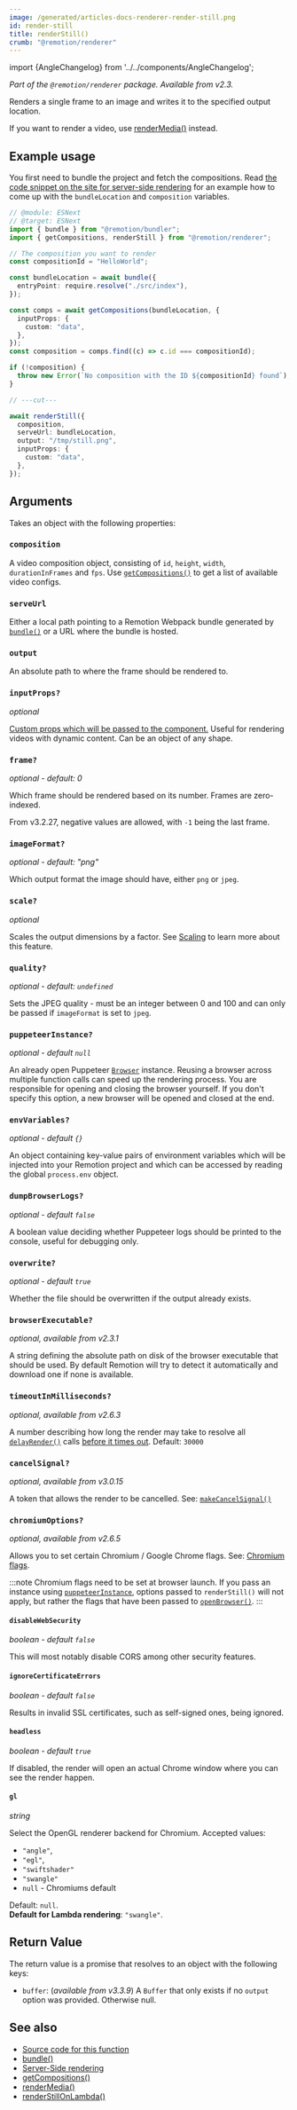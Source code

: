 ```yaml
---
image: /generated/articles-docs-renderer-render-still.png
id: render-still
title: renderStill()
crumb: "@remotion/renderer"
---
```


import {AngleChangelog} from '../../components/AngleChangelog';

_Part of the `@remotion/renderer` package. Available from v2.3._

Renders a single frame to an image and writes it to the specified output location.

If you want to render a video, use [renderMedia()](/docs/renderer/render-media) instead.

## Example usage

You first need to bundle the project and fetch the compositions. Read [the code snippet on the site for server-side rendering](/docs/ssr/#render-a-video-programmatically) for an example how to come up with the `bundleLocation` and `composition` variables.

```ts twoslash
// @module: ESNext
// @target: ESNext
import { bundle } from "@remotion/bundler";
import { getCompositions, renderStill } from "@remotion/renderer";

// The composition you want to render
const compositionId = "HelloWorld";

const bundleLocation = await bundle({
  entryPoint: require.resolve("./src/index"),
});

const comps = await getCompositions(bundleLocation, {
  inputProps: {
    custom: "data",
  },
});
const composition = comps.find((c) => c.id === compositionId);

if (!composition) {
  throw new Error(`No composition with the ID ${compositionId} found`);
}

// ---cut---

await renderStill({
  composition,
  serveUrl: bundleLocation,
  output: "/tmp/still.png",
  inputProps: {
    custom: "data",
  },
});
```

## Arguments

Takes an object with the following properties:

### `composition`

A video composition object, consisting of `id`, `height`, `width`, `durationInFrames` and `fps`. Use [`getCompositions()`](/docs/renderer/get-compositions) to get a list of available video configs.

### `serveUrl`

Either a local path pointing to a Remotion Webpack bundle generated by [`bundle()`](/docs/bundle) or a URL where the bundle is hosted.

### `output`

An absolute path to where the frame should be rendered to.

### `inputProps?`

_optional_

[Custom props which will be passed to the component.](/docs/parametrized-rendering) Useful for rendering videos with dynamic content. Can be an object of any shape.

### `frame?`

_optional - default: 0_

Which frame should be rendered based on its number. Frames are zero-indexed.

From v3.2.27, negative values are allowed, with `-1` being the last frame.

### `imageFormat?`

_optional - default: "png"_

Which output format the image should have, either `png` or `jpeg`.

### `scale?`

_optional_

Scales the output dimensions by a factor. See [Scaling](/docs/scaling) to learn more about this feature.

### `quality?`

_optional - default: `undefined`_

Sets the JPEG quality - must be an integer between 0 and 100 and can only be passed if `imageFormat` is set to `jpeg`.

### `puppeteerInstance?`

_optional - default `null`_

An already open Puppeteer [`Browser`](https://pptr.dev/#?product=Puppeteer&version=main&show=api-class-browser) instance. Reusing a browser across multiple function calls can speed up the rendering process. You are responsible for opening and closing the browser yourself. If you don't specify this option, a new browser will be opened and closed at the end.

### `envVariables?`

_optional - default `{}`_

An object containing key-value pairs of environment variables which will be injected into your Remotion project and which can be accessed by reading the global `process.env` object.

### `dumpBrowserLogs?`

_optional - default `false`_

A boolean value deciding whether Puppeteer logs should be printed to the console, useful for debugging only.

### `overwrite?`

_optional - default `true`_

Whether the file should be overwritten if the output already exists.

### `browserExecutable?`

_optional, available from v2.3.1_

A string defining the absolute path on disk of the browser executable that should be used. By default Remotion will try to detect it automatically and download one if none is available.

### `timeoutInMilliseconds?`

_optional, available from v2.6.3_

A number describing how long the render may take to resolve all [`delayRender()`](/docs/delay-render) calls [before it times out](/docs/timeout). Default: `30000`

### `cancelSignal?`

_optional, available from v3.0.15_

A token that allows the render to be cancelled. See: [`makeCancelSignal()`](/docs/renderer/make-cancel-signal)

### `chromiumOptions?`

_optional, available from v2.6.5_

Allows you to set certain Chromium / Google Chrome flags. See: [Chromium flags](/docs/chromium-flags).

:::note
Chromium flags need to be set at browser launch. If you pass an instance using [`puppeteerInstance`](#puppeteerinstance), options passed to `renderStill()` will not apply, but rather the flags that have been passed to [`openBrowser()`](/docs/renderer/open-browser).
:::

#### `disableWebSecurity`

_boolean - default `false`_

This will most notably disable CORS among other security features.

#### `ignoreCertificateErrors`

_boolean - default `false`_

Results in invalid SSL certificates, such as self-signed ones, being ignored.

#### `headless`

_boolean - default `true`_

If disabled, the render will open an actual Chrome window where you can see the render happen.

#### `gl`

_string_

<AngleChangelog />

Select the OpenGL renderer backend for Chromium.
Accepted values:

- `"angle"`,
- `"egl"`,
- `"swiftshader"`
- `"swangle"`
- `null` - Chromiums default

Default: `null`.  
**Default for Lambda rendering**: `"swangle"`.

## Return Value

The return value is a promise that resolves to an object with the following keys:

- `buffer`: (_available from v3.3.9_) A `Buffer` that only exists if no `output` option was provided. Otherwise null.

## See also

- [Source code for this function](https://github.com/remotion-dev/remotion/blob/main/packages/renderer/src/render-still.ts)
- [bundle()](/docs/bundle)
- [Server-Side rendering](/docs/ssr)
- [getCompositions()](/docs/renderer/get-compositions)
- [renderMedia()](/docs/renderer/render-media)
- [renderStillOnLambda()](/docs/lambda/renderstillonlambda)
